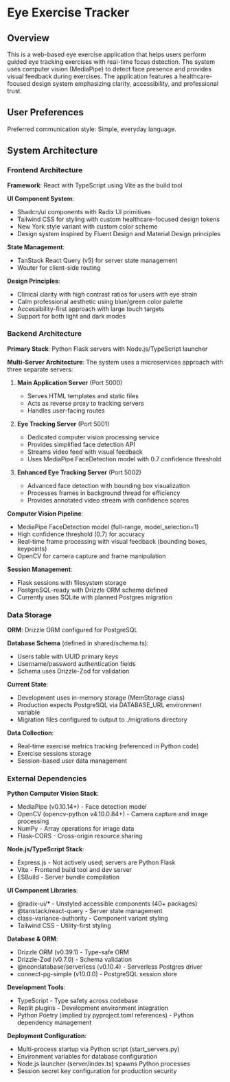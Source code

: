 # Eye Exercise Tracker

## Overview

This is a web-based eye exercise application that helps users perform guided eye tracking exercises with real-time focus detection. The system uses computer vision (MediaPipe) to detect face presence and provides visual feedback during exercises. The application features a healthcare-focused design system emphasizing clarity, accessibility, and professional trust.

## User Preferences

Preferred communication style: Simple, everyday language.

## System Architecture

### Frontend Architecture

**Framework**: React with TypeScript using Vite as the build tool

**UI Component System**: 
- Shadcn/ui components with Radix UI primitives
- Tailwind CSS for styling with custom healthcare-focused design tokens
- New York style variant with custom color scheme
- Design system inspired by Fluent Design and Material Design principles

**State Management**:
- TanStack React Query (v5) for server state management
- Wouter for client-side routing

**Design Principles**:
- Clinical clarity with high contrast ratios for users with eye strain
- Calm professional aesthetic using blue/green color palette
- Accessibility-first approach with large touch targets
- Support for both light and dark modes

### Backend Architecture

**Primary Stack**: Python Flask servers with Node.js/TypeScript launcher

**Multi-Server Architecture**:
The system uses a microservices approach with three separate servers:

1. **Main Application Server** (Port 5000)
   - Serves HTML templates and static files
   - Acts as reverse proxy to tracking servers
   - Handles user-facing routes

2. **Eye Tracking Server** (Port 5001)
   - Dedicated computer vision processing service
   - Provides simplified face detection API
   - Streams video feed with visual feedback
   - Uses MediaPipe FaceDetection model with 0.7 confidence threshold

3. **Enhanced Eye Tracking Server** (Port 5002)
   - Advanced face detection with bounding box visualization
   - Processes frames in background thread for efficiency
   - Provides annotated video stream with confidence scores

**Computer Vision Pipeline**:
- MediaPipe FaceDetection model (full-range, model_selection=1)
- High confidence threshold (0.7) for accuracy
- Real-time frame processing with visual feedback (bounding boxes, keypoints)
- OpenCV for camera capture and frame manipulation

**Session Management**:
- Flask sessions with filesystem storage
- PostgreSQL-ready with Drizzle ORM schema defined
- Currently uses SQLite with planned Postgres migration

### Data Storage

**ORM**: Drizzle ORM configured for PostgreSQL

**Database Schema** (defined in shared/schema.ts):
- Users table with UUID primary keys
- Username/password authentication fields
- Schema uses Drizzle-Zod for validation

**Current State**: 
- Development uses in-memory storage (MemStorage class)
- Production expects PostgreSQL via DATABASE_URL environment variable
- Migration files configured to output to ./migrations directory

**Data Collection**:
- Real-time exercise metrics tracking (referenced in Python code)
- Exercise sessions storage
- Session-based user data management

### External Dependencies

**Python Computer Vision Stack**:
- MediaPipe (v0.10.14+) - Face detection model
- OpenCV (opencv-python v4.10.0.84+) - Camera capture and image processing
- NumPy - Array operations for image data
- Flask-CORS - Cross-origin resource sharing

**Node.js/TypeScript Stack**:
- Express.js - Not actively used; servers are Python Flask
- Vite - Frontend build tool and dev server
- ESBuild - Server bundle compilation

**UI Component Libraries**:
- @radix-ui/* - Unstyled accessible components (40+ packages)
- @tanstack/react-query - Server state management
- class-variance-authority - Component variant styling
- Tailwind CSS - Utility-first styling

**Database & ORM**:
- Drizzle ORM (v0.39.1) - Type-safe ORM
- Drizzle-Zod (v0.7.0) - Schema validation
- @neondatabase/serverless (v0.10.4) - Serverless Postgres driver
- connect-pg-simple (v10.0.0) - PostgreSQL session store

**Development Tools**:
- TypeScript - Type safety across codebase
- Replit plugins - Development environment integration
- Python Poetry (implied by pyproject.toml references) - Python dependency management

**Deployment Configuration**:
- Multi-process startup via Python script (start_servers.py)
- Environment variables for database configuration
- Node.js launcher (server/index.ts) spawns Python processes
- Session secret key configuration for production security